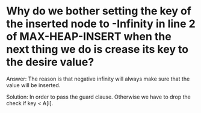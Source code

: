 # Why do we bother setting the key of the inserted node to -Infinity in line 2 of MAX-HEAP-INSERT when the next thing we do is crease its key to the desire value?

Answer: The reason is that negative infinity will always make sure that the value will be inserted.

Solution: In order to pass the guard clause. Otherwise we have to drop the check if key < A[i].
